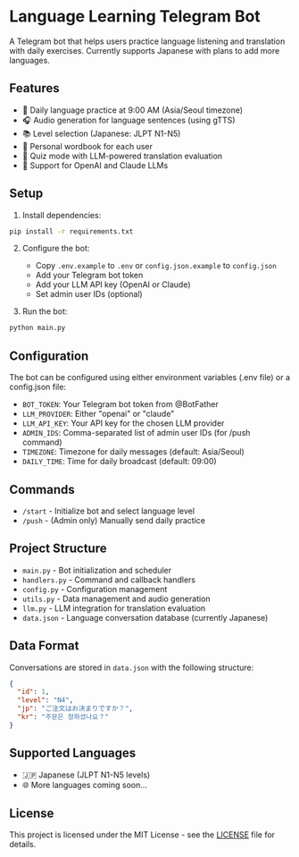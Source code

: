 # Language Learning Telegram Bot

A Telegram bot that helps users practice language listening and translation with daily exercises. Currently supports Japanese with plans to add more languages.

## Features

- 🎌 Daily language practice at 9:00 AM (Asia/Seoul timezone)
- 🎧 Audio generation for language sentences (using gTTS)
- 📚 Level selection (Japanese: JLPT N1-N5)
- 💾 Personal wordbook for each user
- 🎯 Quiz mode with LLM-powered translation evaluation
- 🤖 Support for OpenAI and Claude LLMs

## Setup

1. Install dependencies:
```bash
pip install -r requirements.txt
```

2. Configure the bot:
   - Copy `.env.example` to `.env` or `config.json.example` to `config.json`
   - Add your Telegram bot token
   - Add your LLM API key (OpenAI or Claude)
   - Set admin user IDs (optional)

3. Run the bot:
```bash
python main.py
```

## Configuration

The bot can be configured using either environment variables (.env file) or a config.json file:

- `BOT_TOKEN`: Your Telegram bot token from @BotFather
- `LLM_PROVIDER`: Either "openai" or "claude"
- `LLM_API_KEY`: Your API key for the chosen LLM provider
- `ADMIN_IDS`: Comma-separated list of admin user IDs (for /push command)
- `TIMEZONE`: Timezone for daily messages (default: Asia/Seoul)
- `DAILY_TIME`: Time for daily broadcast (default: 09:00)

## Commands

- `/start` - Initialize bot and select language level
- `/push` - (Admin only) Manually send daily practice

## Project Structure

- `main.py` - Bot initialization and scheduler
- `handlers.py` - Command and callback handlers
- `config.py` - Configuration management
- `utils.py` - Data management and audio generation
- `llm.py` - LLM integration for translation evaluation
- `data.json` - Language conversation database (currently Japanese)

## Data Format

Conversations are stored in `data.json` with the following structure:
```json
{
  "id": 1,
  "level": "N4",
  "jp": "ご注文はお決まりですか？",
  "kr": "주문은 정하셨나요？"
}
```

## Supported Languages

- 🇯🇵 Japanese (JLPT N1-N5 levels)
- 🌐 More languages coming soon...

## License

This project is licensed under the MIT License - see the [LICENSE](LICENSE) file for details.